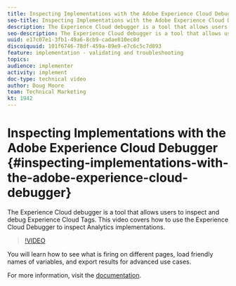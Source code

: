 ```yaml
---
title: Inspecting Implementations with the Adobe Experience Cloud Debugger
seo-title: Inspecting Implementations with the Adobe Experience Cloud Debugger - Adobe Analytics
description: The Experience Cloud debugger is a tool that allows users to inspect and debug Experience Cloud Tags. This video covers how to use the Experience Cloud Debugger to inspect Analytics implementations.
seo-description: The Experience Cloud debugger is a tool that allows users to inspect and debug Experience Cloud Tags. This video covers how to use the Experience Cloud Debugger to inspect Analytics implementations. - Adobe Analytics
uuid: e17c07e1-3fb1-49a6-8cb9-cadae810ec8d
discoiquuid: 101f6746-78df-459a-89e9-e7c6c5c7d893
feature: implementation - validating and troubleshooting
topics: 
audience: implementer
activity: implement
doc-type: technical video
author: Doug Moore
team: Technical Marketing
kt: 1942
---
```


# Inspecting Implementations with the Adobe Experience Cloud Debugger {#inspecting-implementations-with-the-adobe-experience-cloud-debugger}

The Experience Cloud debugger is a tool that allows users to inspect and debug Experience Cloud Tags. This video covers how to use the Experience Cloud Debugger to inspect Analytics implementations.

>[!VIDEO](https://video.tv.adobe.com/v/23878/?quality=12)

You will learn how to see what is firing on different pages, load friendly names of variables, and export results for advanced use cases.

For more information, visit the [documentation](https://marketing.adobe.com/resources/help/en_US/experience-cloud-debugger/experience-cloud-debugger.html).
